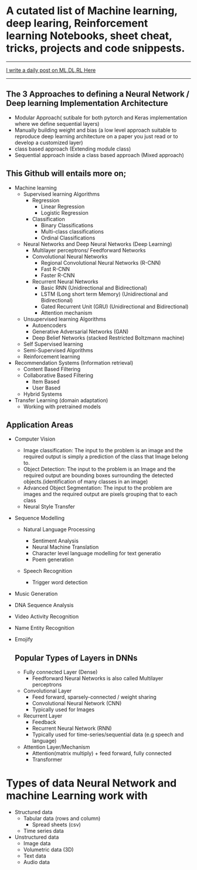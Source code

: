 # A cutated list of Machine learning, deep learing, Reinforcement learning Notebooks, sheet cheat, tricks, projects and code snippests.

---

[I write a daily post on ML,DL,RL Here](https://www.linkedin.com/in/olalekan-taofeek/)

---

## The 3 Approaches to defining a Neural Network / Deep learning Implementation Architecture

- Modular Approach( sutibale for both pytorch and Keras implementation where we define sequential layers)
- Manually building weight and bias (a low level approach suitable to reproduce deep learning architecture on a paper you just read or to develop a customized layer)
- class based approach (Extending module class)
- Sequential approach inside a class based approach (Mixed approach)

## This Github will entails more on;

- Machine learning
  - Supervised learning Algorithms
    - Regression
      - Linear Regression
      - Logistic Regression
    - Classification
      - Binary Classifications
      - Multi-class classifications
      - Ordinal Classifications
  - Neural Networks and Deep Neural Networks (Deep Learning)
    - Multilayer perceptrons/ Feedforward Networks
    - Convolutional Neural Networks
      - Regional Convolutional Neural Networks (R-CNN)
      - Fast R-CNN
      - Faster R-CNN
    - Recurrent Neural Networks
      - Basic RNN (Unidirectional and Bidirectional)
      - LSTM (Long short term Memory) (Unidirectional and Bidirectional)
      - Gated Recurrent Unit (GRU) (Unidirectional and Bidirectional)
      - Attention mechanism
  - Unsupervised learning Algorithms
    - Autoencoders
    - Generative Adversarial Networks (GAN)
    - Deep Belief Networks (stacked Restricted Boltzmann machine)
  - Self Supervised learning
  - Semi-Supervised Algorithms
  - Reinforcement learning
- Recommendation Systems (Information retrieval)
  - Content Based Filtering
  - Collaborative Based Filtering
    - Item Based
    - User Based
  - Hybrid Systems
- Transfer Learning (domain adaptation)
  - Working with pretrained models

## Application Areas

- Computer Vision

  - Image classification: The input to the problem is an image and the required output is simply a prediction of the class that Image belong to.
  - Object Detection: The input to the problem is an Image and the required output are bounding boxes surrounding the detected objects.(identification of many classes in an image)
  - Advanced Object Segmentation: The input to the problem are images and the required output are pixels grouping that to each class
  - Neural Style Transfer

- Sequence Modelling

  - Natural Language Processing

    - Sentiment Analysis
    - Neural Machine Translation
    - Character level language modelling for text generatio
    - Poem generation

  - Speech Recognition

    - Trigger word detection

- Music Generation
- DNA Sequence Analysis
- Video Activity Recognition
- Name Entity Recognition
- Emojify

  ## Popular Types of Layers in DNNs

  - Fully connected Layer (Dense)
    - Feedforward Neural Networks is also called Multilayer perceptrons
  - Convolutional Layer
    - Feed forward, sparsely-connected / weight sharing
    - Convolutional Neural Network (CNN)
    - Typically used for Images
  - Recurrent Layer
    - Feedback
    - Recurrent Neural Network (RNN)
    - Typically used for time-series/sequential data (e.g speech and language)
  - Attention Layer/Mechanism
    - Attention(matrix multiply) + feed forward, fully connected
    - Transformer

# Types of data Neural Network and machine Learning work with

- Structured data
  - Tabular data (rows and column)
    - Spread sheets (csv)
  - Time series data
- Unstructured data
  - Image data
  - Volumetric data (3D)
  - Text data
  - Audio data
